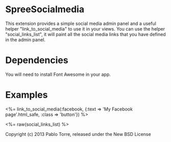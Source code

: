 SpreeSocialmedia
================

This extension provides a simple social media admin panel and a useful helper "link_to_social_media" to use it in your views.
You can use the helper "social_links_list", it will paint all the social media links that you have defined in the admin panel.


Dependencies
=======

You will need to install Font Awesome in your app.

Examples
=======

  <%= link_to_social_media(:facebook, {:text => 'My Facebook page'.html_safe, :class => 'button'}) %>

  <%= raw(social_links_list) %>


Copyright (c) 2013 Pablo Torre, released under the New BSD License
